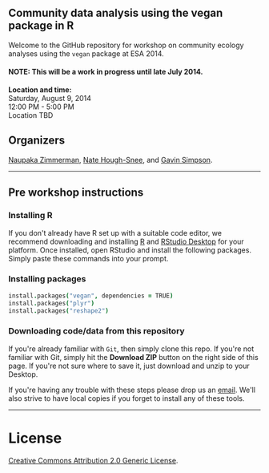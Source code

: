 ## Community data analysis using the vegan package in R    

Welcome to the GitHub repository for workshop on community ecology analyses using the ```vegan``` package at ESA 2014.

#### NOTE: This will be a work in progress until late July 2014.

**Location and time:**    
Saturday, August 9, 2014    
12:00 PM - 5:00 PM     
Location TBD     

## Organizers
[Naupaka Zimmerman](http://naupaka.net), [Nate Hough-Snee](http://www.natehough-snee.org), and [Gavin Simpson](http://www.ucl.ac.uk/~ucfagls/).

---

## Pre workshop instructions

<!-- **Important:** There will be no wifi in conference rooms this year so please plan on spending 10 minutes on Saturday night (or from the conference lobby on Sunday morning) to install the packages listed below and also download a local copy of this repository (see instructions below). -->

### Installing R  
If you don't already have R set up with a suitable code editor, we recommend downloading and installing [R](http://cran.cnr.berkeley.edu) and [RStudio Desktop](http://www.rstudio.com/ide/download/) for your platform. Once installed, open RStudio and install the following packages. Simply paste these commands into your prompt. 

### Installing packages

```coffee
install.packages("vegan", dependencies = TRUE)
install.packages("plyr")
install.packages("reshape2")
```

### Downloading code/data from this repository  
If you're already familiar with `Git`, then simply clone this repo. If you're not familiar with Git, simply hit the **Download ZIP** button on the right side of this page. If you're not sure where to save it, just download and unzip to your Desktop.

If you're having any trouble with these steps please drop us an [email](mailto:naupaka@gmail.com). We'll also strive to have local copies if you forget to install any of these tools.

---

# License  
<a rel="license" href="http://creativecommons.org/licenses/by/2.0/">Creative Commons Attribution 2.0 Generic License</a>.
